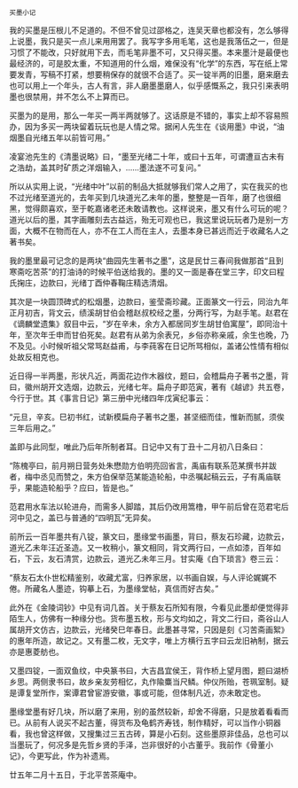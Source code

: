     买墨小记 

   我的买墨是压根儿不足道的。不但不曾见过邵格之，连吴天章也都没有，怎么够得上说墨，我只是买一点儿来用用罢了。我写字多用毛笔，这也是我落伍之一，但是习惯了不能改，只好就用下去，而毛笔非墨不可，又只得买墨。本来墨汁是最便也最经济的，可是胶太重，不知道用的什么烟，难保没有“化学”的东西，写在纸上常要发青，写稿不打紧，想要稍保存的就很不合适了。买一锭半两的旧墨，磨来磨去也可以用上一个年头，古人有言，非人磨墨墨磨人，似乎感慨系之，我只引来表明墨也很禁用，并不怎么不上算而已。

   买墨为的是用，那么一年买一两半两就够了。这话原是不错的，事实上却不容易照办，因为多买一两块留着玩玩也是人情之常。据闲人先生在《谈用墨》中说，“油烟墨自光绪五年以前皆可用。”

   凌宴池先生的《清墨说略》曰，“墨至光绪二十年，或曰十五年，可谓遭亘古未有之浩劫，盖其时矿质之洋烟输入，……墨法遂不可复问。”

   所以从实用上说，“光绪中叶”以前的制品大抵就够我们常人之用了，实在我买的也不过光绪至道光的，去年买到几块道光乙未年的墨，整整是一百年，磨了也很细黑，觉得颇喜欢，至于乾嘉诸老还未敢请教也。这样说来，墨又有什么可玩的呢？道光以后的墨，其字画雕刻去古益远，殆无可观也已，我这里说玩玩者乃是别一方面，大概不在物而在人，亦不在工人而在主人，去墨本身已甚远而近于收藏名人之著书矣。

   我的墨里最可记念的是两块“曲园先生著书之墨”，这是民廿三春间我做那首“且到寒斋吃苦茶”的打油诗的时候平伯送给我的。墨的又一面是春在堂三字，印文曰程氏掬庄，边款曰，光绪丁酉仲春鞠庄精选清烟。

   其次是一块圆顶碑式的松烟墨，边款曰，鉴莹斋珍藏。正面篆文一行云，同治九年正月初吉，背文云，绩溪胡甘伯会稽赵叔校经之墨，分两行写，为赵手笔。赵君在《谪麟堂遗集》叙目中云，“岁在辛未，余方入都居同岁生胡甘伯寓屋”，即同治十年，至次年壬申而甘伯死矣。赵君有从弟为余表兄，乡俗亦称亲戚，余生也晚，乃不及见。小时候听祖父常骂赵益甫，与李莼客在日记所骂相似，盖诸公性情有相似处故反相克也。

   近日得一半两墨，形状凡近，两面花边作木器纹，题曰，会稽扁舟子著书之墨，背曰，徽州胡开文选烟，边款云，光绪七年。扁舟子即范寅，著有《越谚》共五卷，今行于世。其《事言日记》第三册中光绪四年戊寅纪事云：

   “元旦，辛亥。巳初书红，试新模扁舟子著书之墨，甚坚细而佳，惟新而腻，须俟三年后用之。”

   盖即与此同型，唯此乃后年所制者耳。日记中又有丁丑十二月初八日条曰：

   “陈槐亭曰，前月朔日营务处朱懋勋方伯明亮回省言，禹庙有联系范某撰书并跋者，梅中丞见而赞之，朱方伯保举范某能造轮船，中丞嘱起稿云云，子有禹庙联乎，果能造轮船乎？应曰，皆是也。”

   范君用水车法以轮进舟，而需多人脚踏，其后仍改用篙橹，甲午前后曾在范君宅后河中见之，盖已与普通的“四明瓦”无异矣。

   前所云一百年墨共有八锭，篆文曰，墨缘堂书画墨，背曰，蔡友石珍藏，边款云，道光乙未年汪近圣造。又一枚稍小，篆文相同，背文两行曰，一点如漆，百年如石，下云，友石清赏，边款云，道光乙未年三月。甘实庵《白下琐言》卷三云：

   “蔡友石太仆世松精鉴别，收藏尤富，归养家居，以书画自娱，与人评论娓娓不倦。所藏名人墨迹，钩摹上石，为墨缘堂帖，真信而好古矣。”

   此外在《金陵词钞》中见有词几首。关于蔡友石所知有限，今看见此墨却便觉得非陌生人，仿佛有一种缘分也。货布墨五枚，形与文均如之，背文二行曰，斋谷山人属胡开文仿古，边款云，光绪癸巳年春日。此墨甚寻常，只因是刻《习苦斋画絮》的惠年所造，故记之。又有墨二枚，无文字，唯上方横行五字曰云龙旧衲制，据云亦是惠菱舫也。

   又墨四锭，一面双鱼纹，中央篆书曰，大吉昌宜侯王，背作桥上望月图，题曰湖桥乡思。两侧隶书曰，故乡亲友劳相忆，丸作隃麋当尺鳞。仲仪所贻，苍珮室制。疑是谭复堂所作，案谭君曾宦游安徽，事或可能，但体制凡近，亦未敢定也。

   墨缘堂墨有好几块，所以磨了来用，别的虽然较新，却舍不得磨，只是放着看看而已。从前有人说买不起古董，得货布及龟鹤齐寿钱，制作精好，可以当作小铜器看，我也曾这样做，又搜集过三五古砖，算是小石刻。这些墨原非佳品，总也可以当墨玩了，何况多是先哲乡贤的手泽，岂非很好的小古董乎。我前作《骨董小记》，今更写此，作为补遗焉。

   廿五年二月十五日，于北平苦茶庵中。

